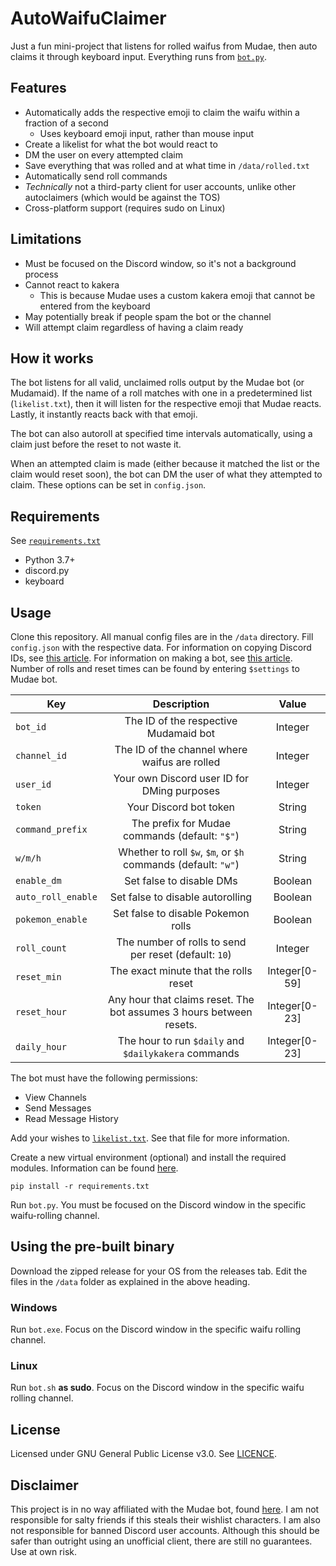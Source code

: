 # AutoWaifuClaimer
Just a fun mini-project that listens for rolled waifus from Mudae, then auto claims it through keyboard input. Everything runs from [`bot.py`](./bot.py).

## Features
* Automatically adds the respective emoji to claim the waifu within a fraction of a second
  * Uses keyboard emoji input, rather than mouse input
* Create a likelist for what the bot would react to
* DM the user on every attempted claim
* Save everything that was rolled and at what time in `/data/rolled.txt`
* Automatically send roll commands
* *Technically* not a third-party client for user accounts, unlike other autoclaimers (which would be against the TOS)
* Cross-platform support (requires sudo on Linux)

## Limitations
* Must be focused on the Discord window, so it's not a background process
* Cannot react to kakera
  * This is because Mudae uses a custom kakera emoji that cannot be entered from the keyboard
* May potentially break if people spam the bot or the channel
* Will attempt claim regardless of having a claim ready

## How it works
The bot listens for all valid, unclaimed rolls output by the Mudae bot (or Mudamaid).
If the name of a roll matches with one in a predetermined list (`likelist.txt`),
then it will listen for the respective emoji that Mudae reacts. Lastly, it instantly reacts back with that emoji.

The bot can also autoroll at specified time intervals automatically, using a claim just before the reset to not waste it.

When an attempted claim is made (either because it matched the list or the claim would reset soon), the bot can DM the
user of what they attempted to claim. These options can be set in `config.json`.

## Requirements
See [`requirements.txt`](./requirements.txt)
* Python 3.7+
* discord.py
* keyboard

## Usage
Clone this repository. All manual config files are in the `/data` directory. Fill `config.json` with the respective data. For information on copying Discord IDs, see [this article](https://support.discordapp.com/hc/en-us/articles/206346498-Where-can-I-find-my-User-Server-Message-ID-). For information on making a bot, see [this article](https://www.writebots.com/discord-bot-token/).
Number of rolls and reset times can be found by entering `$settings` to Mudae bot.

Key|Description|Value
---|:---:|:---:
`bot_id`|The ID of the respective Mudamaid bot|Integer
`channel_id`|The ID of the channel where waifus are rolled|Integer
`user_id`|Your own Discord user ID for DMing purposes|Integer
`token`|Your Discord bot token|String
`command_prefix`|The prefix for Mudae commands (default: `"$"`)|String
`w/m/h`|Whether to roll `$w`, `$m`, or `$h` commands (default: `"w"`)|String
`enable_dm`|Set false to disable DMs|Boolean
`auto_roll_enable`|Set false to disable autorolling|Boolean
`pokemon_enable`|Set false to disable Pokemon rolls|Boolean
`roll_count`|The number of rolls to send per reset (default: `10`)|Integer
`reset_min`|The exact minute that the rolls reset|Integer[0-59]
`reset_hour`|Any hour that claims reset. The bot assumes 3 hours between resets.|Integer[0-23]
`daily_hour`|The hour to run `$daily` and `$dailykakera` commands|Integer[0-23]


The bot must have the following permissions:
* View Channels
* Send Messages
* Read Message History

Add your wishes to [`likelist.txt`](./data/likelist.txt). See that file for more information.

Create a new virtual environment (optional) and install the required modules. Information can be found [here](https://docs.python.org/3/library/venv.html).
```
pip install -r requirements.txt
```

Run `bot.py`. You must be focused on the Discord window in the specific waifu-rolling channel.

## Using the pre-built binary
Download the zipped release for your OS from the releases tab. Edit the files in the `/data` folder as explained in the above heading. 

### Windows
Run `bot.exe`. Focus on the Discord window in the specific waifu rolling channel.

### Linux
Run `bot.sh` **as sudo**. Focus on the Discord window in the specific waifu rolling channel.

## License
Licensed under GNU General Public License v3.0. See [LICENCE](./LICENSE).

## Disclaimer
This project is in no way affiliated with the Mudae bot, found [here](https://top.gg/bot/432610292342587392). I am not responsible for salty friends if this steals their wishlist characters. I am also not responsible for banned Discord user accounts. Although this should be safer than outright using an unofficial client, there are still no guarantees. Use at own risk.
